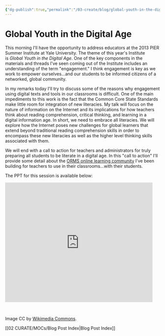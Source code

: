 ```yaml
---
{"dg-publish":true,"permalink":"/03-create/blog/global-youth-in-the-digital-age/","title":"Global Youth in the Digital Age","tags":["literacy","new-literacies","orms","technology"]}
---
```


# Global Youth in the Digital Age

This morning I'll have the opportunity to address educators at the 2013 PIER Summer Institute at Yale University. The theme of this year's Institute is _Global Youth in the Digital Age_. One of the key components in the materials and threads I've seen coming out of the Institute includes an understanding of the term "engagement." I think engagement is key as we work to empower ourselves...and our students to be informed citizens of a networked, global community.

In my remarks today I'll try to discuss some of the reasons why engagement using digital texts and tools in our classrooms is difficult. One of the main impediments to this work is the fact that the Common Core State Standards make little room for integration of new literacies. My talk will focus on the nature of information on the Internet and its implications for how teachers think about reading comprehension, critical thinking, and learning in a digital information age. In short, we need to embrace all literacies. We will explore how the Internet poses new challenges for global learners that extend beyond traditional reading comprehension skills in order to encompass these new literacies as well as the higher level thinking skills associated with them.

We will end with a call to action for teachers and administrators for truly preparing all students to be literate in a digital age. In this "call to action" I'll provide some detail about the [ORMS online learning community](https://sites.google.com/site/ormsmodel/) I've been building for teachers to use in their classrooms...with their students.

The PPT for this session is available below:

<iframe src="https://docs.google.com/presentation/d/14PxJ52pXi7VyFRX-1lJVOlsiDQ8DL7bobAw6L2v06Pg/embed?start=false&amp;loop=false&amp;delayms=3000" height="389" width="480" allowfullscreen="true" frameborder="0"></iframe>

 

Image CC by [Wikimedia Commons](http://commons.wikimedia.org/wiki/File:Global_Digital_Elevation_Model.jpg).

[[02 CURATE/MOCs/Blog Post Index\|Blog Post Index]]